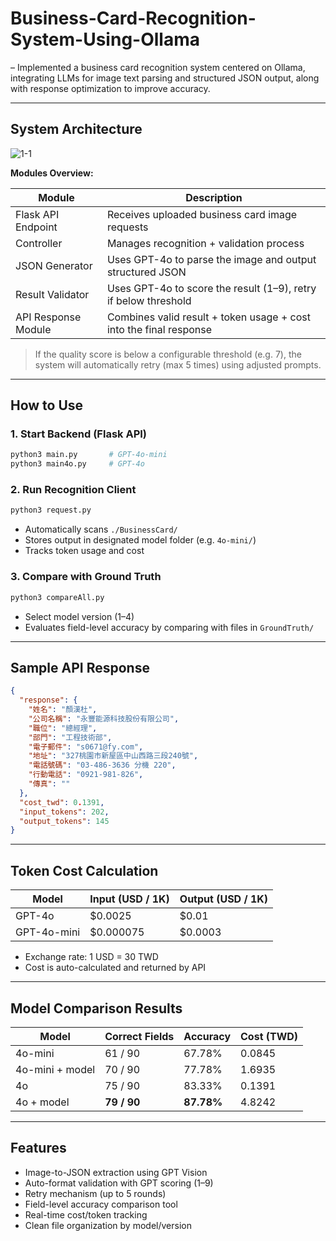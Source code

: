 # Business-Card-Recognition-System-Using-Ollama
– Implemented a business card recognition system centered on Ollama, integrating LLMs for image text parsing and structured JSON output, along with response optimization to improve accuracy.

---

## System Architecture

![1-1](https://github.com/user-attachments/assets/7d7e3fa7-dc12-4eb4-8a52-a1ce0fa29401)

**Modules Overview:**

| Module              | Description                                                        |
| ------------------- | ------------------------------------------------------------------ |
| Flask API Endpoint  | Receives uploaded business card image requests                     |
| Controller          | Manages recognition + validation process                           |
| JSON Generator      | Uses GPT-4o to parse the image and output structured JSON          |
| Result Validator    | Uses GPT-4o to score the result (1–9), retry if below threshold    |
| API Response Module | Combines valid result + token usage + cost into the final response |

> If the quality score is below a configurable threshold (e.g. 7), the system will automatically retry (max 5 times) using adjusted prompts.

---

## How to Use

### 1. Start Backend (Flask API)

```bash
python3 main.py       # GPT-4o-mini
python3 main4o.py     # GPT-4o
```

### 2. Run Recognition Client

```bash
python3 request.py
```

* Automatically scans `./BusinessCard/`
* Stores output in designated model folder (e.g. `4o-mini/`)
* Tracks token usage and cost

### 3. Compare with Ground Truth

```bash
python3 compareAll.py
```

* Select model version (1–4)
* Evaluates field-level accuracy by comparing with files in `GroundTruth/`

---

## Sample API Response

```json
{
  "response": {
    "姓名": "顏漢杜",
    "公司名稱": "永豐能源科技股份有限公司",
    "職位": "總經理",
    "部門": "工程技術部",
    "電子郵件": "s0671@fy.com",
    "地址": "327桃園市新屋區中山西路三段240號",
    "電話號碼": "03-486-3636 分機 220",
    "行動電話": "0921-981-826",
    "傳真": ""
  },
  "cost_twd": 0.1391,
  "input_tokens": 202,
  "output_tokens": 145
}
```

---

## Token Cost Calculation

| Model       | Input (USD / 1K) | Output (USD / 1K) |
| ----------- | ---------------- | ----------------- |
| GPT-4o      | \$0.0025         | \$0.01            |
| GPT-4o-mini | \$0.000075       | \$0.0003          |

* Exchange rate: 1 USD = 30 TWD
* Cost is auto-calculated and returned by API

---

## Model Comparison Results

| Model                | Correct Fields | Accuracy   | Cost (TWD) |
| -------------------- | -------------- | ---------- | ---------- |
| 4o-mini              | 61 / 90        | 67.78%     | 0.0845     |
| 4o-mini + model      | 70 / 90        | 77.78%     | 1.6935     |
| 4o                   | 75 / 90        | 83.33%     | 0.1391     |
| 4o + model           | **79 / 90**    | **87.78%** | 4.8242     |

---

## Features

* Image-to-JSON extraction using GPT Vision
* Auto-format validation with GPT scoring (1–9)
* Retry mechanism (up to 5 rounds)
* Field-level accuracy comparison tool
* Real-time cost/token tracking
* Clean file organization by model/version

